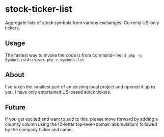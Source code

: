 stock-ticker-list
=================

Aggregate lists of stock symbols from various exchanges. Currenly US-only tickers.


Usage
-----

The fastest way to invoke the code is from command-line:
`$ php -q SymbolListArchiver.php > symbols.lst`


About
-----

I've taken the smallest part of an existing local project and opened it up to you. I have only entertained US-based stock tickers.


Future
------

If you get excited and want to add to this, please move forward by adding a country column using the (2-letter top-level-domain abbreviation) followed by the company ticker and name.

